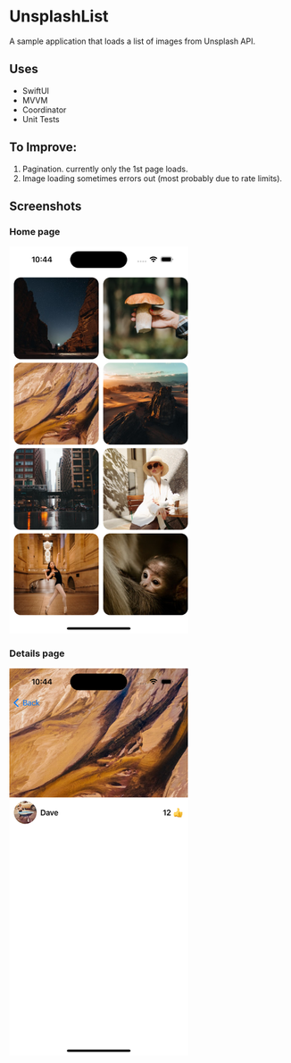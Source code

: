 # UnsplashList

A sample application that loads a list of images from Unsplash API.

## Uses
* SwiftUI
* MVVM
* Coordinator
* Unit Tests

## To Improve:
1. Pagination. currently only the 1st page loads.
2. Image loading sometimes errors out (most probably due to rate limits).

## Screenshots
### Home page

<img src="https://github.com/AlexKel/UnsplashList/blob/1ff8a153a8b6a2a6ed958882be8aaeb84965c85a/screenshot1.png" width=320/>

### Details page

<img src="https://github.com/AlexKel/UnsplashList/blob/1ff8a153a8b6a2a6ed958882be8aaeb84965c85a/screenshot2.png" width=320/>
